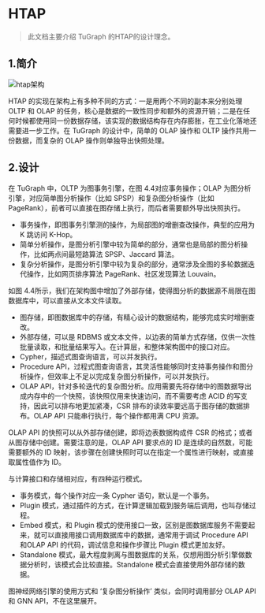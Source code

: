# HTAP

> 此文档主要介绍 TuGraph 的HTAP的设计理念。

## 1.简介

![htap架构](../../../images/htap.png)

HTAP 的实现在架构上有多种不同的方式：一是用两个不同的副本来分别处理 OLTP 和 OLAP 的任务，核心是数据的一致性同步和额外的资源开销；二是在任何时候都使用同一份数据存储，该实现的数据结构存在内存膨胀，在工业化落地还需要进一步工作。在 TuGraph 的设计中，简单的 OLAP 操作和 OLTP 操作共用一份数据，而复杂的 OLAP 操作则单独导出快照处理。

## 2.设计

在 TuGraph 中，OLTP 为图事务引擎，在图 4.4对应事务操作；OLAP 为图分析引擎，对应简单图分析操作（比如 SPSP）和复杂图分析操作（比如 PageRank），前者可以直接在图存储上执行，而后者需要额外导出快照执行。

- 事务操作，即图事务引擎测的操作，为局部图的增删查改操作，典型的应用为 K 跳访问 K-Hop。
- 简单分析操作，是图分析引擎中较为简单的部分，通常也是局部的图分析操作，比如两点间最短路算法 SPSP、Jaccard 算法。
- 复杂分析操作，是图分析引擎中较为复杂的部分，通常涉及全图的多轮数据迭代操作，比如网页排序算法 PageRank、社区发现算法 Louvain。

如图 4.4所示，我们在架构图中增加了外部存储，使得图分析的数据源不局限在图数据库中，可以直接从文本文件读取。

- 图存储，即图数据库中的存储，有精心设计的数据结构，能够完成实时增删查改。
- 外部存储，可以是 RDBMS 或文本文件，以边表的简单方式存储，仅供一次性批量读取，和批量结果写入。在计算层，和整体架构图中的接口对应。
- Cypher，描述式图查询语言，可以并发执行。
- Procedure API，过程式图查询语言，其灵活性能够同时支持事务操作和图分析操作，但效率上不足以完成复杂图分析操作，可以并发执行。
- OLAP API，针对多轮迭代的复杂图分析。应用需要先将存储中的图数据导出成内存中的一个快照，该快照仅用来快速访问，而不需要考虑 ACID 的写支持，因此可以排布地更加紧凑，CSR 排布的读效率要远高于图存储的数据排布。OLAP API 只能串行执行，每个操作都用满 CPU 资源。

OLAP API 的快照可以从外部存储创建，即将边表数据构成件 CSR 的格式；或者从图存储中创建。需要注意的是，OLAP API 要求点的 ID 是连续的自然数，可能需要额外的 ID 映射，该步骤在创建快照时可以在指定一个属性进行映射，或直接取属性值作为 ID。

与计算接口和存储相对应，有四种运行模式。

- 事务模式，每个操作对应一条 Cypher 语句，默认是一个事务。
- Plugin 模式，通过插件的方式，在计算逻辑加载到服务端后调用，也叫存储过程。
- Embed 模式，和 Plugin 模式的使用接口一致，区别是图数据库服务不需要起来，就可以直接用接口调用数据库中的数据，通常用于调试 Procedure API 和OLAP API 的代码，调试信息和操作步骤比 Plugin 模式更加友好。
- Standalone 模式，最大程度剥离与图数据库的关系，仅想用图分析引擎做数据分析时，该模式会比较直接。Standalone 模式会直接使用外部存储的数据。

图神经网络引擎的使用方式和 ‘复杂图分析操作’ 类似，会同时调用部分 OLAP API 和 GNN API，不在这里展开。